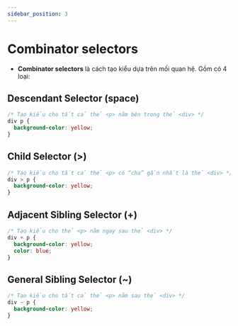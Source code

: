 ```yaml
---
sidebar_position: 3
---
```


# Combinator selectors

- **Combinator selectors** là cách tạo kiểu dựa trên mối quan hệ. Gồm có 4 loại:

## Descendant Selector (space)

```css
/* Tạo kiểu cho tất cả thẻ <p> nằm bên trong thẻ <div> */
div p {
  background-color: yellow;
}
```

## Child Selector (>)

```css
/* Tạo kiểu cho tất cả thẻ <p> có “cha” gần nhất là thẻ <div> */
div > p {
  background-color: yellow;
}
```

## Adjacent Sibling Selector (+)

```css
/* Tạo kiểu cho thẻ <p> nằm ngay sau thẻ <div> */
div + p {
  background-color: yellow;
  color: blue;
}
```

## General Sibling Selector (~)

```css
/* Tạo kiểu cho tất cả thẻ <p> nằm sau thẻ <div> */
div ~ p {
  background-color: yellow;
}
```
